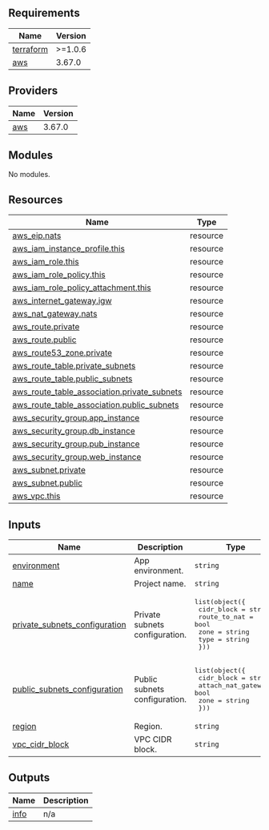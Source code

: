 <!-- BEGIN_TF_DOCS -->
## Requirements

| Name | Version |
|------|---------|
| <a name="requirement_terraform"></a> [terraform](#requirement\_terraform) | >=1.0.6 |
| <a name="requirement_aws"></a> [aws](#requirement\_aws) | 3.67.0 |

## Providers

| Name | Version |
|------|---------|
| <a name="provider_aws"></a> [aws](#provider\_aws) | 3.67.0 |

## Modules

No modules.

## Resources

| Name | Type |
|------|------|
| [aws_eip.nats](https://registry.terraform.io/providers/hashicorp/aws/3.67.0/docs/resources/eip) | resource |
| [aws_iam_instance_profile.this](https://registry.terraform.io/providers/hashicorp/aws/3.67.0/docs/resources/iam_instance_profile) | resource |
| [aws_iam_role.this](https://registry.terraform.io/providers/hashicorp/aws/3.67.0/docs/resources/iam_role) | resource |
| [aws_iam_role_policy.this](https://registry.terraform.io/providers/hashicorp/aws/3.67.0/docs/resources/iam_role_policy) | resource |
| [aws_iam_role_policy_attachment.this](https://registry.terraform.io/providers/hashicorp/aws/3.67.0/docs/resources/iam_role_policy_attachment) | resource |
| [aws_internet_gateway.igw](https://registry.terraform.io/providers/hashicorp/aws/3.67.0/docs/resources/internet_gateway) | resource |
| [aws_nat_gateway.nats](https://registry.terraform.io/providers/hashicorp/aws/3.67.0/docs/resources/nat_gateway) | resource |
| [aws_route.private](https://registry.terraform.io/providers/hashicorp/aws/3.67.0/docs/resources/route) | resource |
| [aws_route.public](https://registry.terraform.io/providers/hashicorp/aws/3.67.0/docs/resources/route) | resource |
| [aws_route53_zone.private](https://registry.terraform.io/providers/hashicorp/aws/3.67.0/docs/resources/route53_zone) | resource |
| [aws_route_table.private_subnets](https://registry.terraform.io/providers/hashicorp/aws/3.67.0/docs/resources/route_table) | resource |
| [aws_route_table.public_subnets](https://registry.terraform.io/providers/hashicorp/aws/3.67.0/docs/resources/route_table) | resource |
| [aws_route_table_association.private_subnets](https://registry.terraform.io/providers/hashicorp/aws/3.67.0/docs/resources/route_table_association) | resource |
| [aws_route_table_association.public_subnets](https://registry.terraform.io/providers/hashicorp/aws/3.67.0/docs/resources/route_table_association) | resource |
| [aws_security_group.app_instance](https://registry.terraform.io/providers/hashicorp/aws/3.67.0/docs/resources/security_group) | resource |
| [aws_security_group.db_instance](https://registry.terraform.io/providers/hashicorp/aws/3.67.0/docs/resources/security_group) | resource |
| [aws_security_group.pub_instance](https://registry.terraform.io/providers/hashicorp/aws/3.67.0/docs/resources/security_group) | resource |
| [aws_security_group.web_instance](https://registry.terraform.io/providers/hashicorp/aws/3.67.0/docs/resources/security_group) | resource |
| [aws_subnet.private](https://registry.terraform.io/providers/hashicorp/aws/3.67.0/docs/resources/subnet) | resource |
| [aws_subnet.public](https://registry.terraform.io/providers/hashicorp/aws/3.67.0/docs/resources/subnet) | resource |
| [aws_vpc.this](https://registry.terraform.io/providers/hashicorp/aws/3.67.0/docs/resources/vpc) | resource |

## Inputs

| Name | Description | Type | Default | Required |
|------|-------------|------|---------|:--------:|
| <a name="input_environment"></a> [environment](#input\_environment) | App environment. | `string` | n/a | yes |
| <a name="input_name"></a> [name](#input\_name) | Project name. | `string` | n/a | yes |
| <a name="input_private_subnets_configuration"></a> [private\_subnets\_configuration](#input\_private\_subnets\_configuration) | Private subnets configuration. | <pre>list(object({<br>    cidr_block   = string<br>    route_to_nat = bool<br>    zone         = string<br>    type         = string<br>  }))</pre> | `[]` | no |
| <a name="input_public_subnets_configuration"></a> [public\_subnets\_configuration](#input\_public\_subnets\_configuration) | Public subnets configuration. | <pre>list(object({<br>    cidr_block         = string<br>    attach_nat_gateway = bool<br>    zone               = string<br>  }))</pre> | `[]` | no |
| <a name="input_region"></a> [region](#input\_region) | Region. | `string` | n/a | yes |
| <a name="input_vpc_cidr_block"></a> [vpc\_cidr\_block](#input\_vpc\_cidr\_block) | VPC CIDR block. | `string` | n/a | yes |

## Outputs

| Name | Description |
|------|-------------|
| <a name="output_info"></a> [info](#output\_info) | n/a |
<!-- END_TF_DOCS -->